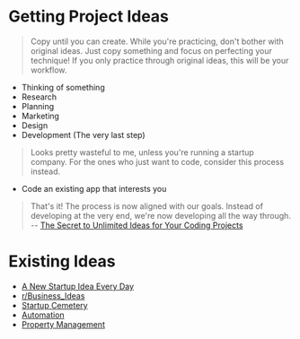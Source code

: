 # Getting Project Ideas
> Copy until you can create. While you're practicing, don't bother with original ideas. Just copy something and focus on perfecting your technique!
> If you only practice through original ideas, this will be your workflow.
* Thinking of something
* Research
* Planning
* Marketing
* Design
* Development (The very last step)
> Looks pretty wasteful to me, unless you're running a startup company.
> For the ones who just want to code, consider this process instead.
* Code an existing app that interests you
> That's it! The process is now aligned with our goals. Instead of developing at the very end, we're now developing all the way through.
-- [The Secret to Unlimited Ideas for Your Coding Projects](https://www.freecodecamp.org/news/the-secret-to-unlimited-project-ideas)

# Existing Ideas
* [A New Startup Idea Every Day](https://www.billiondollarstartupideas.com)
* [r/Business_Ideas](https://www.reddit.com/r/Business_Ideas)
* [Startup Cemetery](https://www.failory.com/cemetery)
* [Automation](https://medium.com/@chrisbuetti/how-i-eat-for-free-in-nyc-using-python-automation-artificial-intelligence-and-instagram-a5ed8a1e2a10)
* [Property Management](https://www.projecthatch.co/interview/how-i-built-a-400k-month-property-management-tool-because-i-needed-the-product)
